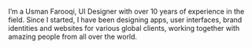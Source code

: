 Iʼm a Usman Farooqi, UI Designer with over 10 years of experience in the field. Since I started, I have been designing apps, user interfaces, brand identities and websites for various global clients, working together with amazing people from all over the world. 
